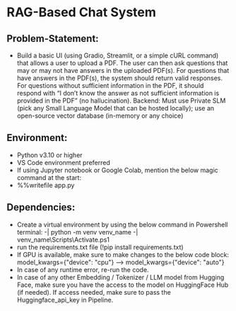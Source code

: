 # RAG-Based Chat System

## Problem-Statement:

- Build a basic UI (using Gradio, Streamlit, or a simple cURL command) that allows a user to upload a PDF. The user can then ask questions that may or may not have answers in the uploaded PDF(s). For questions that have answers in the PDF(s), the system should return valid responses. For questions without sufficient information in the PDF, it should respond with “I don’t know the answer as not sufficient information is provided in the PDF” (no hallucination).
Backend: Must use Private SLM (pick any Small Language Model that can be hosted locally); use an open-source vector database (in-memory or any choice)

## Environment:
- Python v3.10 or higher
- VS Code environment preferred
- If using Jupyter notebook or Google Colab, mention the below magic command at the start:
- %%writefile app.py

## Dependencies: 
- Create a virtual environment by using the below command in Powershell terminal: 
           -| python -m venv venv_name
           -| venv_name\Scripts\Activate.ps1
- run the requirements.txt file (!pip install requirements.txt)
- If GPU is available, make sure to make changes to the below code block:
        model_kwargs={"device": "cpu"} --> model_kwargs={"device": "auto"}
- In case of any runtime error, re-run the code. 
- In case of any other Embedding / Tokenizer / LLM model from Hugging Face, make sure you have the access to the model on HuggingFace Hub (if needed). If access needed, make sure to pass the Huggingface_api_key in Pipeline.
